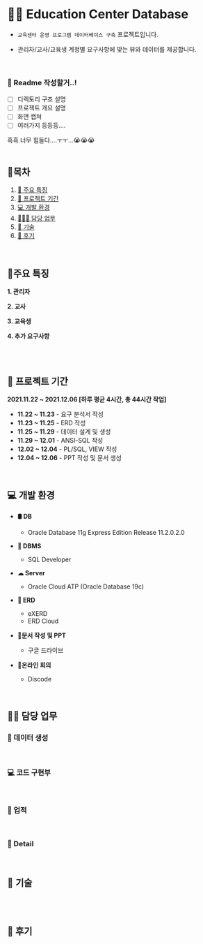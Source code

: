 # 👩‍🏫 Education Center Database

- `교육센터 운영 프로그램 데이터베이스 구축` 프로젝트입니다.
* 관리자/교사/교육생 계정별 요구사항에 맞는 뷰와 데이터를 제공합니다.
<br/>

### 🥨 Readme 작성할거..! 
- [ ] 디렉토리 구조 설명
- [ ] 프로젝트 개요 설명
- [ ] 화면 캡쳐
- [ ] 여러가지 등등등....

흑흑 너무 힘들다....ㅜㅜ...😭😭😭
<br/>
<br/>


## 📌목차
1. [📝 주요 특징](#-주요-특징)
2. [📆 프로젝트 기간](#-프로젝트-기간)
3. [💻 개발 환경](#-개발-환경)
4. [👩🏻‍💻 담당 업무](#-담당-업무)
5. [💎 기술](#-기술)
6. [🍰 후기](#-후기)
<br/>


## 📝주요 특징
**1. 관리자**
<br/>

**2. 교사**
<br/>

**3. 교육생**
<br/>

**4. 추가 요구사항**
<br/>

<br/>
<br/>



## 📆 프로젝트 기간
**2021.11.22 ~ 2021.12.06 [하루 평균 4시간, 총 44시간 작업]**
 - **11.22 ~ 11.23** - 요구 분석서 작성
 - **11.23 ~ 11.25** - ERD 작성
 - **11.25 ~ 11.29** - 데이터 설계 및 생성
 - **11.29 ~ 12.01** - ANSI-SQL 작성
 - **12.02 ~ 12.04** - PL/SQL, VIEW 작성
 - **12.04 ~ 12.06** - PPT 작성 및 문서 생성
<br/>


## 💻 개발 환경
- **🛢 DB**
	- Oracle Database 11g Express Edition Release 11.2.0.2.0

- **🚀 DBMS**
	- SQL Developer

- **☁ Server**
	- Oracle Cloud ATP (Oracle Database 19c)

- **🎨 ERD**
	- eXERD
	- ERD Cloud

- **📝문서 작성 및 PPT**
	- 구글 드라이브

- **👾온라인 회의**
	-  Discode



<br/>



## 👩‍💻 담당 업무
### 📂 데이터 생성

<br/>


### 💻 코드 구현부
<br/>


### 💍 업적
<br/>

### 👑 Detail
<br/>

## 💎 기술

<br/>
<br/>
	
	

## 🍰 후기

<br/>
<br/>


